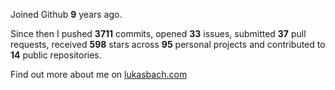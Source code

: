 Joined Github **9** years ago.

Since then I pushed **3711** commits, opened **33** issues, submitted **37** pull requests, received **598** stars across **95** personal projects and contributed to **14** public repositories.

Find out more about me on [lukasbach.com](https://lukasbach.com)
